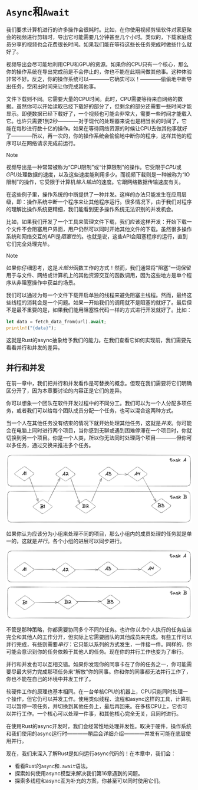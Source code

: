 # `Async`和`Await`

我们要求计算机进行的许多操作会很耗时。比如，在你使用视频剪辑软件对家庭聚会的视频进行剪辑时，导出它可能需要几分钟甚至几个小时。类似的，下载家庭成员分享的视频也会花费很长时间。如果我们能在等待这些长任务完成时做些什么就好了。

视频导出会尽可能地利用CPU和GPU的资源。如果你的CPU只有一个核心，那么你的操作系统在导出完成前是不会停止的，你也不能在此期间做其他事。这种体验非常不好。反之，你的操作系统可以————它确实可以！————偷偷地中断导出任务，空闲出时间来让你完成其他事。

文件下载则不同。它需要大量的CPU时间。此时，CPU需要等待来自网络的数据。虽然你可以开始读取已经下载好的部分了，但剩余的部分还需要一些时间才能显示。即便数据已经下载好了，一个视频也可能会非常大，需要一些时间才能载入它。也许只需要1到2秒————对于现代的处理器来说也是相当长的时间了，它能在每秒进行数十亿的操作。如果在等待网络资源的时候让CPU去做其他事就好了————所以，再一次的，你的操作系统会偷偷地中断你的程序，这样其他的程序可以在网络请求完成前运行。

> [!NOTE]
> 视频导出是一种常常被称为“CPU限制”或“计算限制”的操作。它受限于*CPU*或*GPU*处理数据的速度，以及这些速度能利用多少。而视频下载则是一种被称为“IO限制”的操作，它受限于计算机*输入输出*的速度。它跟网络数据传输速度有关。

在这些例子里，操作系统的中断提供了一种并发。这样的办法只能发生在应用层级，即：操作系统中断一个程序来让其他程序运行。很多情况下，由于我们对程序的理解比操作系统更精细，我们能看到更多操作系统无法识别的并发机会。

比如，如果我们开发了一个工具来管理文件下载，我们应该这样开发：开始下载一个文件不会阻塞用户界面，用户仍然可以同时开始其他文件的下载。虽然很多操作系统和网络交互的API是*阻塞性*的。也就是说，这些API会阻塞程序的运行，直到它们完全处理完毕。

> [!NOTE]
> 如果你仔细思考，这是*大部分*函数工作的方式！然而，我们通常将“阻塞”一词保留用于与文件、网络或计算机上的其他资源交互的函数调用，因为这些地方是单个程序从非阻塞操作中获益的场景。

我们可以通过为每一个文件下载开启单独的线程来避免阻塞主线程。然而，最终这些线程的消耗会是一个问题。如果一开始我们的调用就不是阻塞的就好了。最后但不是最不重要的是，如果我们能用阻塞性代码一样的方式进行开发就好了。比如：

```rust
let data = fetch_data_from(url).await;
println!("{data}");
```

这就是Rust的async抽象给予我们的能力。在我们查看它如何实现前，我们需要先看看并行和并发的差异。

## 并行和并发

在前一章中，我们把并行和并发看作是可替换的概念。但现在我们需要将它们明确区分开了，因为本章要讨论的内容正是它们的差异。

你可以想象一个团队在软件开发过程中的不同分工。我们可以为一个人分配多项任务，或者我们可以给每个团队成员分配一个任务，也可以混合这两种方式。

当一个人在其他任务没有结束的情况下就开始处理其他任务，这就是*并发*。你可能会在电脑上同时进行两个项目，当你感到无聊或遇到困难停滞在一个项目时，你就切换到另一个项目。你是一个人类，所以你无法同时处理两个项目————但你可以多任务，通过交换来推进多个任务。

![alt text](./1.png)

如果你认为应该分为小组来处理不同的项目，那么小组内的成员处理的任务就是单一的，这就是*并行*。各个小组的进展可以同步进行。

![alt text](./2.png)

不管是那种策略，你都需要协同多个不同的任务。也许你*认为*个人执行的任务应该完全和其他人的工作分开，但实际上它需要团队的其他成员来完成。有些工作可以并行完成，有些则需要*串行*：它只能以系列的方式发生，一件接一件。同样的，你可能会意识到你的任务依赖于其他人的任务。现在你的并行工作也变为了串行。

并行和并发也可以互相交错。如果你发现你的同事卡在了你的任务之一，你可能需要尽最大努力完成那项任务来“解放”你的同事。你和你的同事都无法并行工作了，你也不能在自己的环境中并发工作了。

软硬件工作的原理也基本相同。在一台单核CPU的机器上，CPU只能同时处理一个操作，但它仍可以并发工作。使用类似线程、流程和async这样的工具，计算机可以暂停一项任务，并切换到其他任务上，最后再回来。在多核CPU上，它也可以并行工作。一个核心可以处理一件事，和其他核心完全无关，且同时进行。

在使用Rust的async开发时，我们会经常性地处理并发性。取决于硬件，操作系统和我们使用的async运行时————稍后会详细介绍————并发有可能在底层使用并行。

现在，我们来深入了解Rust是如何运行async代码的！在本章中，我们会：

- 看看Rust的`async`和`.await`语法。
- 探索如何使用async模型来解决我们第16章遇到的问题。
- 探索多线程和async互为补充的方案，你甚至可以同时使用它们。
